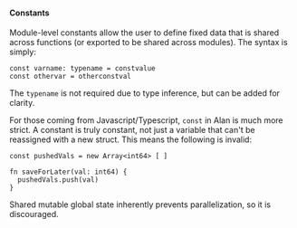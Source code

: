 #### Constants

Module-level constants allow the user to define fixed data that is shared across functions (or exported to be shared across modules). The syntax is simply:

```alan
const varname: typename = constvalue
const othervar = otherconstval
```

The `typename` is not required due to type inference, but can be added for clarity.

For those coming from Javascript/Typescript, `const` in Alan is much more strict. A constant is truly constant, not just a variable that can't be reassigned with a new struct. This means the following is invalid:

```alan
const pushedVals = new Array<int64> [ ]

fn saveForLater(val: int64) {
  pushedVals.push(val)
}
```

Shared mutable global state inherently prevents parallelization, so it is discouraged.
